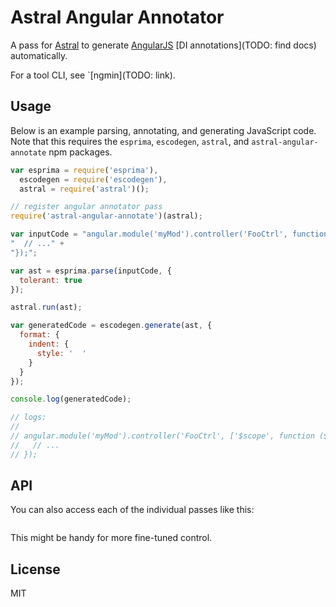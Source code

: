 # Astral Angular Annotator

A pass for [Astral](https://github.com/btford/astral) to generate [AngularJS](http://angularjs.org) [DI annotations](TODO: find docs) automatically.

For a tool CLI, see `[ngmin](TODO: link).

## Usage

Below is an example parsing, annotating, and generating JavaScript code. Note that this requires the `esprima`, `escodegen`, `astral`, and `astral-angular-annotate` npm packages.

```javascript
var esprima = require('esprima'),
  escodegen = require('escodegen'),
  astral = require('astral')();

// register angular annotator pass
require('astral-angular-annotate')(astral);

var inputCode = "angular.module('myMod').controller('FooCtrl', function ($scope) {" +
"  // ..." +
"});";

var ast = esprima.parse(inputCode, {
  tolerant: true
});

astral.run(ast);

var generatedCode = escodegen.generate(ast, {
  format: {
    indent: {
      style: '  '
    }
  }
});

console.log(generatedCode);

// logs:
//
// angular.module('myMod').controller('FooCtrl', ['$scope', function ($scope) {
//   // ...
// });

```

## API

You can also access each of the individual passes like this:

```

```

This might be handy for more fine-tuned control.

## License
MIT
